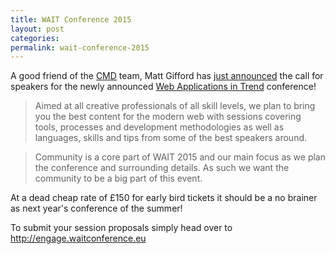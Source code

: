```yaml
---
title: WAIT Conference 2015
layout: post
categories: 
permalink: wait-conference-2015
---
```

A good friend of the [CMD](http://charliemikedelta) team, Matt Gifford has [just announced](http://monkehworks.com/wait-2015-call-for-speakers/) the call for speakers for the newly announced [Web Applications in Trend](http://waitconference.eu/) conference!

> Aimed at all creative professionals of all skill levels, we plan to bring you the best content for the modern web with sessions covering tools, processes and development methodologies as well as languages, skills and tips from some of the best speakers around.

> Community is a core part of WAIT 2015 and our main focus as we plan the conference and surrounding details. As such we want the community to be a big part of this event.

At a dead cheap rate of £150 for early bird tickets it should be a no brainer as next year's conference of the summer! 

To submit your session proposals simply head over to http://engage.waitconference.eu